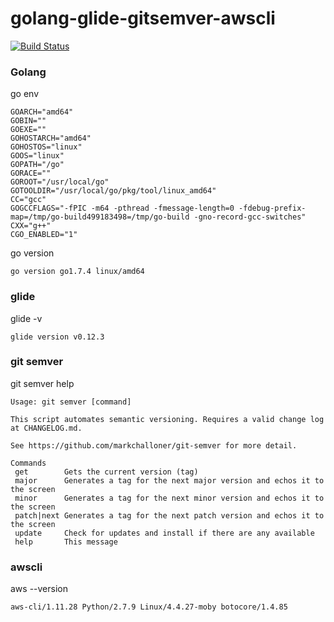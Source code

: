# golang-glide-gitsemver-awscli
[![Build Status](https://travis-ci.org/rest4hub/golang-glide.svg?branch=gitsemver)](https://travis-ci.org/rest4hub/golang-glide)
### Golang
go env
```
GOARCH="amd64"
GOBIN=""
GOEXE=""
GOHOSTARCH="amd64"
GOHOSTOS="linux"
GOOS="linux"
GOPATH="/go"
GORACE=""
GOROOT="/usr/local/go"
GOTOOLDIR="/usr/local/go/pkg/tool/linux_amd64"
CC="gcc"
GOGCCFLAGS="-fPIC -m64 -pthread -fmessage-length=0 -fdebug-prefix-map=/tmp/go-build499183498=/tmp/go-build -gno-record-gcc-switches"
CXX="g++"
CGO_ENABLED="1"
```
go version
```
go version go1.7.4 linux/amd64
```
### glide
glide -v
```
glide version v0.12.3

```
### git semver
git semver help
```
Usage: git semver [command]

This script automates semantic versioning. Requires a valid change log at CHANGELOG.md.

See https://github.com/markchalloner/git-semver for more detail.

Commands
 get        Gets the current version (tag)
 major      Generates a tag for the next major version and echos it to the screen
 minor      Generates a tag for the next minor version and echos it to the screen
 patch|next Generates a tag for the next patch version and echos it to the screen
 update     Check for updates and install if there are any available
 help       This message
```
### awscli
aws --version
```
aws-cli/1.11.28 Python/2.7.9 Linux/4.4.27-moby botocore/1.4.85
```

